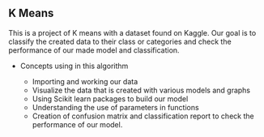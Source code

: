 ##  K Means

This is a project of K means with a dataset found on Kaggle. Our goal is to classify the created data to their class or categories and check the performance of our made model and classification.   

<ul>
<li>Concepts using in this algorithm </li>
<ul>
<li>Importing and working our data</li>
<li>Visualize the data that is created with various models and graphs </li>
<li>Using Scikit learn packages to build our model </li>
<li>Understanding the use of parameters in functions </li>
<li>Creation of confusion matrix and classification report to check the performance of our model.</li>
</ul>
</ul>


